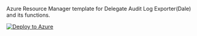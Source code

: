 Azure Resource Manager template for Delegate Audit Log Exporter(Dale) and its functions.  

[![Deploy to Azure](https://azuredeploy.net/deploybutton.svg)](https://azuredeploy.net/)
